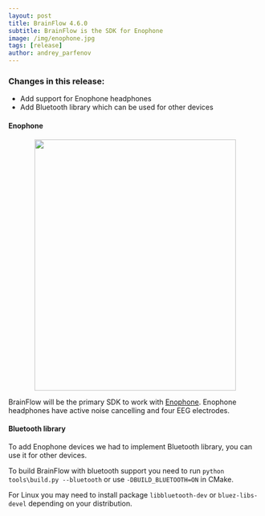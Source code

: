 ```yaml
---
layout: post
title: BrainFlow 4.6.0
subtitle: BrainFlow is the SDK for Enophone
image: /img/enophone.jpg
tags: [release]
author: andrey_parfenov
---
```



### Changes in this release:

* Add support for Enophone headphones
* Add Bluetooth library which can be used for other devices


#### Enophone

<div style="text-align: center">
    <a href="https://enophone.com/" title="Enophone" target="_blank" align="center">
        <img width="401" height="500" src="https://live.staticflickr.com/65535/51374388843_f60c07991e.jpg">
    </a>
</div>

BrainFlow will be the primary SDK to work with [Enophone](https://enophone.com/enophones/). Enophone headphones have active noise cancelling and four EEG electrodes.


#### Bluetooth library

To add Enophone devices we had to implement Bluetooth library, you can use it for other devices.

To build BrainFlow with bluetooth support you need to run `python tools\build.py --bluetooth` or use `-DBUILD_BLUETOOTH=ON` in CMake.

For Linux you may need to install package `libbluetooth-dev` or `bluez-libs-devel` depending on your distribution.
